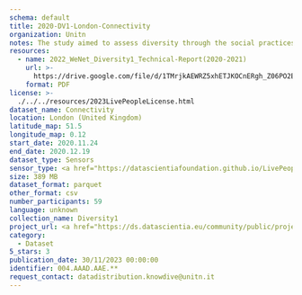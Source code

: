 ```yaml
---
schema: default
title: 2020-DV1-London-Connectivity
organization: Unitn
notes: The study aimed to assess diversity through the social practices and daily behaviors of university students from eight different countries. The research was carried out in two phases. Initially, a large sample of students from Denmark, Italy, Mongolia, Paraguay, the United Kingdom, China, Mexico, and India, completed a survey on their social practices, as well as their socio-demographic, cultural, and psychological elements. In the second phase, a sub-sample of the respondents engaged in a four-week data collection by using an innovative smartphone application called iLog. This app collected data from thirty-four smartphone sensors around the clock, allowing for an in-depth investigation into the diversity and daily routines of university students across countries, both synchronically and diachronically.
resources:
  - name: 2022_WeNet_Diversity1_Technical-Report(2020-2021)
    url: >-
      https://drive.google.com/file/d/1TMrjkAEWRZ5xhETJKOCnERgh_Z06PO2E/view?usp=drive_link
    format: PDF
license: >-
  ./../../resources/2023LivePeopleLicense.html
dataset_name: Connectivity
location: London (United Kingdom)
latitude_map: 51.5
longitude_map: 0.12
start_date: 2020.11.24
end_date: 2020.12.19
dataset_type: Sensors
sensor_type: <a href="https://datascientiafoundation.github.io/LivePeople/datasets/2020-DV1-London-Cellular%20Network/"> cellular network</a>, <a href="https://datascientiafoundation.github.io/LivePeople/datasets/2020-DV1-London-Wifi%20Networks%20Event/">wifi networks</a>, <a href="https://datascientiafoundation.github.io/LivePeople/datasets/2020-DV1-London-Wifi%20Event/">wifi</a>,  <a href="https://datascientiafoundation.github.io/LivePeople/datasets/2020-DV1-London-Bluetooth%20Normal%20Event/">bluetooth normal event</a>,  <a href="https://datascientiafoundation.github.io/LivePeople/datasets/2020-DV1-London-Bluetooth%20Low%20Energy%20Event/">bluetooth low energy event</a>
size: 389 MB
dataset_format: parquet
other_format: csv
number_participants: 59
language: unknown
collection_name: Diversity1
project_url: <a href="https://ds.datascientia.eu/community/public/projects/ff8fb8d9-ecfd-4c39-bc09-c80eb4d90400">https://ds.datascientia.eu/community/public/projects/ff8fb8d9-ecfd-4c39-bc09-c80eb4d90400</a>
category:
  - Dataset
5_stars: 3
publication_date: 30/11/2023 00:00:00
identifier: 004.AAAD.AAE.**
request_contact: datadistribution.knowdive@unitn.it
---
```


